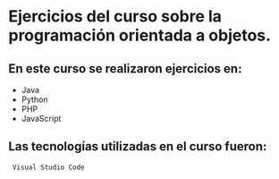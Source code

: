 # Ejercicios del curso sobre la programación orientada a objetos.

## En este curso se realizaron ejercicios en:
* Java
* Python
* PHP
* JavaScript

## Las tecnologías utilizadas en el curso fueron:
```
 Visual Studio Code
```
